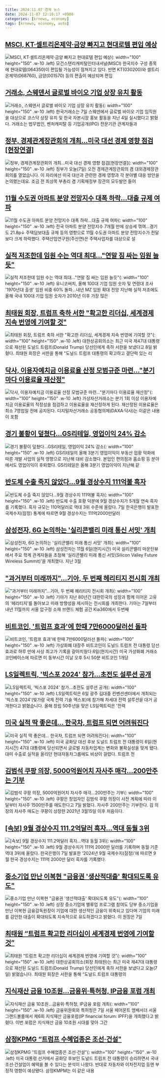 ```yaml
---
title: 2024.11.07 경제 뉴스
date: 2024-11-07 12:10:17 +0900
categories: [krnews, economy]
tags: [krnews, economy, auto]
---
```

## [MSCI, KT·셀트리온제약·금양 빠지고 현대로템 편입 예상](https://n.news.naver.com/mnews/article/011/0004412078)

![MSCI, KT·셀트리온제약·금양 빠지고 현대로템 편입 예상](https://mimgnews.pstatic.net/image/origin/011/2024/11/06/4412078.jpg?type=nf220_150){: width="100" height="150" .w-10 .left}
모건스탠리캐피털인터내셔널(MSCI) 한국지수 구성 종목에 현대로템(064350)이 편입될 가능성이 점쳐지고 있다. 반면 KT(030200)와 셀트리온제약(068760), 금양(001570) 등의 편출이 예상되며 편입

## [거래소, 스웨덴서 글로벌 바이오 기업 상장 유치 활동](https://n.news.naver.com/mnews/article/001/0015031063)

![거래소, 스웨덴서 글로벌 바이오 기업 상장 유치 활동](https://mimgnews.pstatic.net/image/origin/001/2024/11/07/15031063.jpg?type=nf220_150){: width="100" height="150" .w-10 .left}
한국거래소는 7일 스웨덴에서 글로벌 바이오 기업 임직원을 대상으로 코스닥 상장 유치 및 한국 자본시장 홍보 활동을 지난 4일 실시했다고 밝혔다. 거래소는 법무법인, 벤처캐피탈 등 기업공개(IPO) 전문기관 관계자들과

## [정부, 경제관계장관회의 개최…미국 대선 경제 영향 점검[현장연결]](https://n.news.naver.com/mnews/article/422/0000691195)

![정부, 경제관계장관회의 개최…미국 대선 경제 영향 점검[현장연결]](https://mimgnews.pstatic.net/image/origin/422/2024/11/07/691195.jpg?type=nf220_150){: width="100" height="150" .w-10 .left}
정부가 오늘(7일) 오전 경제관계장관회의 겸 대외경제장관회의를 열었습니다. 이 자리에선 미국 대선과 관련한 경제 영향과 각 분야별 대응 방안을 논의했는데요. 조금 전 최상목 부총리 겸 기획재정부 장관의 모두발언 들어

## [11월 수도권 아파트 분양 전망지수 대폭 하락…대출 규제 여파](https://n.news.naver.com/mnews/article/001/0015031289)

![11월 수도권 아파트 분양 전망지수 대폭 하락…대출 규제 여파](https://mimgnews.pstatic.net/image/origin/001/2024/11/07/15031289.jpg?type=nf220_150){: width="100" height="150" .w-10 .left}
전국 아파트 분양 전망지수 7개월 만에 상승세 꺾여…경기도 21.8p↓ 주택담보대출 규제 등의 영향으로 11월 수도권 아파트 분양 전망지수가 전달보다 크게 하락했다. 주택산업연구원(주산연)은 주택사업자를 대상으로 설

## [실적 저조한데 임원 수는 역대 최대…"연말 짐 싸는 임원 늘듯"](https://n.news.naver.com/mnews/article/001/0015028738)

![실적 저조한데 임원 수는 역대 최대…"연말 짐 싸는 임원 늘듯"](https://mimgnews.pstatic.net/image/origin/001/2024/11/06/15028738.jpg?type=nf220_150){: width="100" height="150" .w-10 .left}
유니코써치, 올해 100대 기업 임원 숫자 및 연령대 조사 '1970년대 출생' 임원 비중 60% 돌파…내년 MZ 임원 확대 전망 지난해 실적 저조에도 올해 국내 100대 기업 임원 숫자가 2010년 이후 가장 많은

## [최태원 회장, 트럼프 축하 서한 "확고한 리더십, 세계경제 지속 번영에 기여할 것"](https://n.news.naver.com/mnews/article/029/0002914126)

![최태원 회장, 트럼프 축하 서한 "확고한 리더십, 세계경제 지속 번영에 기여할 것"](https://mimgnews.pstatic.net/image/origin/029/2024/11/07/2914126.jpg?type=nf220_150){: width="100" height="150" .w-10 .left}
대한상공회의소는 최근 미국 제47대 대통령으로 재선된 도널드 트럼프(Donald Trump) 당선인에게 축하 서한을 보냈다고 8일 밝혔다. 최태원 회장은 서한을 통해 "도널드 트럼프 대통령의 확고하고 결단력 있는 리

## [닥사, 이용자예치금 이용료율 산정 모범규준 마련…"분기마다 이용료율 재산정"](https://n.news.naver.com/mnews/article/029/0002914115)

![닥사, 이용자예치금 이용료율 산정 모범규준 마련…"분기마다 이용료율 재산정"](https://mimgnews.pstatic.net/image/origin/029/2024/11/07/2914115.jpg?type=nf220_150){: width="100" height="150" .w-10 .left}
가상자산거래소는 분기 1회 이상 이용자예치금 이용료율의 적정성을 점검하고 이용료율을 재산정하게 된다. 재산정된 이용료율은 최소 7영업일 전에 공지된다. 디지털자산거래소 공동협의체(DAXA·닥사)는 이같은 내용이 포함

## [경기 불황이 덮쳤다…GS리테일, 영업이익 24% 감소](https://n.news.naver.com/mnews/article/277/0005496580)

![경기 불황이 덮쳤다…GS리테일, 영업이익 24% 감소](https://mimgnews.pstatic.net/image/origin/277/2024/11/07/5496580.jpg?type=nf220_150){: width="100" height="150" .w-10 .left}
GS리테일의 올해 3분기 영업이익이 부동산 업황 악화에 따른 개발 사업의 실적 영향으로 지난해 대비 감소했다. 본업인 편의점과 홈쇼핑 등 분야에서도 영업이익이 후퇴했다. GS리테일은 올해 3분기 영업이익이 지난해 같

## [반도체 수출 죽지 않았다…9월 경상수지 111억불 흑자](https://n.news.naver.com/mnews/article/016/0002384796)

![반도체 수출 죽지 않았다…9월 경상수지 111억불 흑자](https://mimgnews.pstatic.net/image/origin/016/2024/11/07/2384796.jpg?type=nf220_150){: width="100" height="150" .w-10 .left}
반도체 수출 호황 덕분에 9월 경상수지가 5개월 연속 흑자를 기록했다. 흑자 규모는 110억달러로 역대 3위 수준에 올랐다. 7일 한국은행이 발표한 국제수지(잠정) 통계에 따르면 9월 경상수지는 111억2000만달러

## [삼성전자, 6G 논의하는 '실리콘밸리 미래 통신 서밋' 개최](https://n.news.naver.com/mnews/article/092/0002351420)

![삼성전자, 6G 논의하는 '실리콘밸리 미래 통신 서밋' 개최](https://mimgnews.pstatic.net/image/origin/092/2024/11/07/2351420.jpg?type=nf220_150){: width="100" height="150" .w-10 .left}
삼성전자는 11월 6일(현지시간) 미국 실리콘밸리 마운틴뷰에서 주요 학계 관계자들을 초청해 '실리콘밸리 미래 통신 서밋(Silicon Valley Future Wireless Summit)'을 개최했다. 지난 3월

## ["과거부터 미래까지"…기아, 두 번째 헤리티지 전시회 개최](https://n.news.naver.com/mnews/article/018/0005879069)

!["과거부터 미래까지"…기아, 두 번째 헤리티지 전시회 개최](https://mimgnews.pstatic.net/image/origin/018/2024/11/07/5879069.jpg?type=nf220_150){: width="100" height="150" .w-10 .left}
기아가 지난 80년간 대한민국의 성장과 함께 이어온 고유의 ‘헤리티지’를 돌아보고 미래 방향성을 제시하는 전시회를 개최한다. 기아는 7일부터 내년 11월까지 서울 압구정 소재 브랜드 체험 공간 Kia360에서 두번째

## [비트코인, '트럼프 효과'에 한때 7만6000달러선 돌파](https://n.news.naver.com/mnews/article/014/0005264506)

![비트코인, '트럼프 효과'에 한때 7만6000달러선 돌파](https://mimgnews.pstatic.net/image/origin/014/2024/11/07/5264506.jpg?type=nf220_150){: width="100" height="150" .w-10 .left}
가상화폐 대장주 비트코인이 도널드 트럼프 전 대통령 당선 효과로 하루 만에 사상 최고가 기록을 갈아치웠다.6일(현지시간) 미국 가상화폐 거래소 코인베이스에 따르면 미 동부시간 이날 오후 5시 50분 비트코인 1개당

## [LS일렉트릭, '빅스포 2024' 참가…초전도 설루션 공개](https://n.news.naver.com/mnews/article/374/0000409485)

![LS일렉트릭, '빅스포 2024' 참가…초전도 설루션 공개](https://mimgnews.pstatic.net/image/origin/374/2024/11/06/409485.jpg?type=nf220_150){: width="100" height="150" .w-10 .left}
LS일렉트릭은 6일 광주 김대중 컨벤션센터에서 개최되는 '빅스포 2024'(빛가람 국제 전력 기술 엑스포)에 참가해 차세대 전력 설루션을 대거 공개한다고 밝혔습니다. 올해 창립 50주년을 맞은 LS일렉트릭은 '전력

## [미국 실적 딱 좋은데… 한국차, 트럼프 되면 어려워진다](https://n.news.naver.com/mnews/article/005/0001736815)

![미국 실적 딱 좋은데… 한국차, 트럼프 되면 어려워진다](https://mimgnews.pstatic.net/image/origin/005/2024/11/06/1736815.jpg?type=nf220_150){: width="100" height="150" .w-10 .left}
미국 공화당 대선 후보 도널드 트럼프 전 대통령이 6일(현지시간) 47대 대통령에 당선되면서 글로벌 자동차업계는 변화와 불확실성을 맞게 됐다. 대미 수출로 실적을 올리던 현대자동차그룹에도 비상이 걸렸다. 트럼프 전

## [김범석 쿠팡 의장, 5000억원어치 자사주 매각…200만주는 기부](https://n.news.naver.com/mnews/article/018/0005879141)

![김범석 쿠팡 의장, 5000억원어치 자사주 매각…200만주는 기부](https://mimgnews.pstatic.net/image/origin/018/2024/11/07/5879141.jpg?type=nf220_150){: width="100" height="150" .w-10 .left}
쿠팡은 창업자인 김범석 쿠팡 의장이 사전 계획에 따라 이달부터 자사주 1500만주를 매도한다고 7일 밝혔다. 자사주 200만주는 기부한다. 김 의장의 자사주 매도는 쿠팡이 상장한 2021년 3월15일 이후 처음이다.

## [[속보] 9월 경상수지 111.2억달러 흑자…역대 동월 3위](https://n.news.naver.com/mnews/article/011/0004412153)

![[속보] 9월 경상수지 111.2억달러 흑자…역대 동월 3위](https://mimgnews.pstatic.net/image/origin/011/2024/11/07/4412153.jpg?type=nf220_150){: width="100" height="150" .w-10 .left}
9월 경상수지가 111억 2000만 달러를 기록하며 동월 기준 역대 3위에 올랐다. 한국은행이 7일 발표한 '2024년 9월 국제수지(잠정)'에 따르면 9월 한국 경상수지는 111억 2000만 달러 흑자를 기록했다.

## [중소기업 만난 이복현 "금융권 '생산적대출' 확대되도록 유도"](https://n.news.naver.com/mnews/article/001/0015031274)

![중소기업 만난 이복현 "금융권 '생산적대출' 확대되도록 유도"](https://mimgnews.pstatic.net/image/origin/001/2024/11/07/15031274.jpg?type=nf220_150){: width="100" height="150" .w-10 .left}
상장 중소기업에 밸류업 프로그램 참여도 당부 중소기업을 만난 이복현 금융감독원장이 기업에 대한 생산적인 금융이 위축되고 있다며 기업의 미래를 감안한 대출이 확대되도록 지속적으로 유도하겠다고 밝혔다. 이 원장은 7일

## [최태원 “트럼프 확고한 리더십이 세계경제 번영에 기여할 것”](https://n.news.naver.com/mnews/article/056/0011833362)

![최태원 “트럼프 확고한 리더십이 세계경제 번영에 기여할 것”](https://mimgnews.pstatic.net/image/origin/056/2024/11/07/11833362.jpg?type=nf220_150){: width="100" height="150" .w-10 .left}
대한상공회의소(회장 최태원)는 최근 미국 제47대 대통령으로 재선된 도널드 트럼프(Donald Trump) 당선인에게 축하 서한을 보냈다고 오늘(7일) 밝혔습니다. 최태원 회장은 서한을 통해 “도널드 트럼프 대통령의

## [지식재산 금융 10조원…금융위·특허청, IP금융 포럼 개최](https://n.news.naver.com/mnews/article/016/0002384979)

![지식재산 금융 10조원…금융위·특허청, IP금융 포럼 개최](https://mimgnews.pstatic.net/image/origin/016/2024/11/07/2384979.jpg?type=nf220_150){: width="100" height="150" .w-10 .left}
금융위원회와 특허청은 7일 서울 페어몬트 앰배서더 서울 그랜드볼룸에서 제6회 지식재산 금융포럼(IP financial forum: IPFF)을 개최했다고 밝혔다. 이번 포럼은 지식재산 금융 10조원 시대를 맞아 그간

## [삼정KPMG “트럼프 수혜업종은 조선·건설"](https://n.news.naver.com/mnews/article/366/0001030150)

![삼정KPMG “트럼프 수혜업종은 조선·건설"](https://mimgnews.pstatic.net/image/origin/366/2024/11/07/1030150.jpg?type=nf220_150){: width="100" height="150" .w-10 .left}
미국 대통령 선거에서 공화당 후보인 도널드 트럼프 전 대통령이 승리하면서 국내 조선·건설업이 혜택을 볼 수 있다는 분석이 나왔다. 반대로 자동차와 이차전지업 등엔 부정적 영향이 예상됐다. 삼정KMPM는 이 같은 내용

